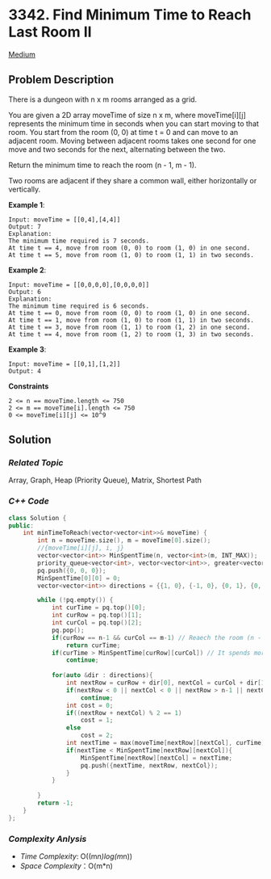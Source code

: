 # 3342. Find Minimum Time to Reach Last Room II
[Medium](https://leetcode.com/problems/find-minimum-time-to-reach-last-room-ii/description/)

## Problem Description

There is a dungeon with n x m rooms arranged as a grid.

You are given a 2D array moveTime of size n x m, where moveTime[i][j] represents the minimum time in seconds when you can start moving to that room. You start from the room (0, 0) at time t = 0 and can move to an adjacent room. Moving between adjacent rooms takes one second for one move and two seconds for the next, alternating between the two.

Return the minimum time to reach the room (n - 1, m - 1).

Two rooms are adjacent if they share a common wall, either horizontally or vertically.

**Example 1**:
```
Input: moveTime = [[0,4],[4,4]]
Output: 7
Explanation:
The minimum time required is 7 seconds.
At time t == 4, move from room (0, 0) to room (1, 0) in one second.
At time t == 5, move from room (1, 0) to room (1, 1) in two seconds.
```
**Example 2**:
```
Input: moveTime = [[0,0,0,0],[0,0,0,0]]
Output: 6
Explanation:
The minimum time required is 6 seconds.
At time t == 0, move from room (0, 0) to room (1, 0) in one second.
At time t == 1, move from room (1, 0) to room (1, 1) in two seconds.
At time t == 3, move from room (1, 1) to room (1, 2) in one second.
At time t == 4, move from room (1, 2) to room (1, 3) in two seconds.
```
**Example 3**:
```
Input: moveTime = [[0,1],[1,2]]
Output: 4
```

**Constraints**
```
2 <= n == moveTime.length <= 750
2 <= m == moveTime[i].length <= 750
0 <= moveTime[i][j] <= 10^9
```

## Solution

### _Related Topic_
   Array, Graph, Heap (Priority Queue), Matrix, Shortest Path


### _C++ Code_
```cpp
class Solution {
public:
    int minTimeToReach(vector<vector<int>>& moveTime) {
        int n = moveTime.size(), m = moveTime[0].size();
        //{moveTime[i][j], i, j}
        vector<vector<int>> MinSpentTime(n, vector<int>(m, INT_MAX));
        priority_queue<vector<int>, vector<vector<int>>, greater<vector<int>>> pq;
        pq.push({0, 0, 0});
        MinSpentTime[0][0] = 0;
        vector<vector<int>> directions = {{1, 0}, {-1, 0}, {0, 1}, {0, -1}};

        while (!pq.empty()) {
            int curTime = pq.top()[0];
            int curRow = pq.top()[1];
            int curCol = pq.top()[2];
            pq.pop();
            if(curRow == n-1 && curCol == m-1) // Reaech the room (n - 1, m - 1). Return answer
                return curTime;
            if(curTime > MinSpentTime[curRow][curCol]) // It spends more time to each room[i][j]. Don't consider this path
                continue;
            
            for(auto &dir : directions){
                int nextRow = curRow + dir[0], nextCol = curCol + dir[1];
                if(nextRow < 0 || nextCol < 0 || nextRow > n-1 || nextCol > m-1)
                    continue;
                int cost = 0;
                if((nextRow + nextCol) % 2 == 1)
                    cost = 1;
                else
                    cost = 2;
                int nextTime = max(moveTime[nextRow][nextCol], curTime) + cost;
                if(nextTime < MinSpentTime[nextRow][nextCol]){
                    MinSpentTime[nextRow][nextCol] = nextTime;
                    pq.push({nextTime, nextRow, nextCol});
                }
            }
            
        }
        return -1; 
    }
};
```

### _Complexity Anlysis_
- _Time Complexity_: O((m*n)log(m*n))
- _Space Complexity_：O(m*n)
